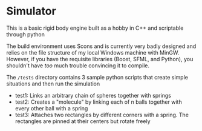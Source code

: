 Simulator
==================

This is a basic rigid body engine built as a hobby in C++ and scriptable through python

The build environment uses Scons and is currently very badly designed and relies on the file structure of my local Windows machine with MinGW. However, if you have the requisite libraries (Boost, SFML, and Python), you shouldn't have *too* much trouble convincing it to compile. 

The `/tests` directory contains 3 sample python scripts that create simple situations and then run the simulation

* test1: Links an arbitrary chain of spheres together with springs
* test2: Creates a "molecule" by linking each of n balls together with every other ball with a spring
* test3: Attaches two rectangles by different corners with a spring. The rectangles are pinned at their centers but rotate freely